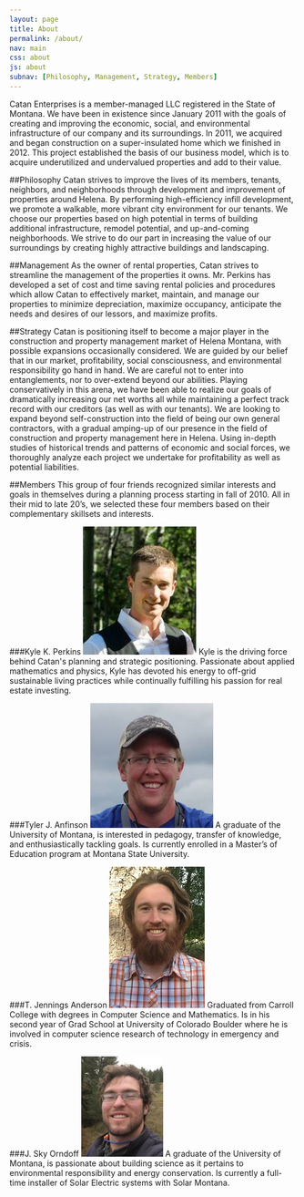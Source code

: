 ```yaml
---
layout: page
title: About
permalink: /about/
nav: main
css: about
js: about
subnav: [Philosophy, Management, Strategy, Members]
---
```


Catan Enterprises is a member-managed LLC registered in the State of Montana.  We have been in existence since January 2011 with the goals of creating and improving the economic, social, and environmental infrastructure of our company and its surroundings.  In 2011, we acquired and began construction on a super-insulated home which we finished in 2012.  This project established the basis of our business model, which is to acquire underutilized and undervalued properties and add to their value.

##Philosophy
Catan strives to improve the lives of its members, tenants, neighbors, and neighborhoods through development and improvement of properties around Helena.  By performing high-efficiency infill development, we promote a walkable, more vibrant city environment for our tenants.  We choose our properties based on high potential in terms of building additional infrastructure, remodel potential, and up-and-coming neighborhoods.  We strive to do our part in increasing the value of our surroundings by creating highly attractive buildings and landscaping.

##Management
As the owner of rental properties, Catan strives to streamline the management of the properties it owns.  Mr. Perkins has developed a set of cost and time saving rental policies and procedures which allow Catan to effectively market, maintain, and manage our properties to minimize depreciation, maximize occupancy, anticipate the needs and desires of our lessors, and maximize profits.


##Strategy
Catan is positioning itself to become a major player in the construction and property management market of Helena Montana, with possible expansions occasionally considered.  We are guided by our belief that in our market, profitability, social consciousness, and environmental responsibility go hand in hand.  We are careful not to enter into entanglements, nor to over-extend beyond our abilities.  Playing conservatively in this arena, we have been able to realize our goals of dramatically increasing our net worths all while maintaining a perfect track record with our creditors (as well as with our tenants).  We are looking to expand beyond self-construction into the field of being our own general contractors, with a gradual amping-up of our presence in the field of construction and property management here in Helena.  Using in-depth studies of historical trends and patterns of economic and social forces, we thoroughly analyze each project we undertake for profitability as well as potential liabilities.

##Members
This group of four friends recognized similar interests and goals in themselves during a planning process starting in fall of 2010.  All in their mid to late 20’s, we selected these four members based on their complementary skillsets and interests.

###Kyle K. Perkins
![Kyle](/assets/images/members/kyle.jpg)
Kyle is the driving force behind Catan's planning and strategic positioning. Passionate about applied mathematics and physics, Kyle has devoted his energy to off-grid sustainable living practices while continually fulfilling his passion for real estate investing. 

###Tyler J. Anfinson
![Tyler](/assets/images/members/tyler.jpg)
A graduate of the University of Montana, is interested in pedagogy, transfer of knowledge, and enthusiastically tackling goals.  Is currently enrolled in a Master’s of Education program at Montana State University.


###T. Jennings Anderson
![Jennings](/assets/images/members/jennings.jpg)
Graduated from Carroll College with degrees in Computer Science and Mathematics.  Is in his second year of Grad School at University of Colorado Boulder where he is involved in computer science research of technology in emergency and crisis.


###J. Sky Orndoff
![Sky](/assets/images/members/sky.jpg)
A graduate of the University of Montana, is passionate about building science as it pertains to environmental responsibility and energy conservation.  Is currently a full-time installer of Solar Electric systems with Solar Montana.

